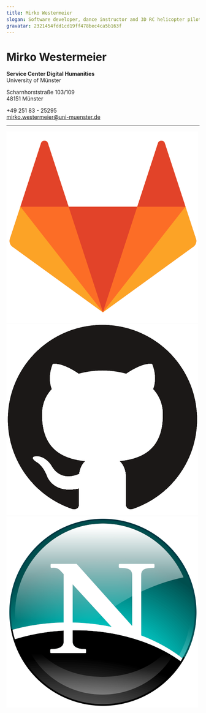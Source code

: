 ```yaml
---
title: Mirko Westermeier
slogan: Software developer, dance instructor and 3D RC helicopter pilot with a passion for teaching
gravatar: 2321454fdd1cd19ff478bec4ca5b163f
---
```


# Mirko Westermeier

**Service Center Digital Humanities**  
University of Münster

Scharnhorststraße 103/109  
48151 Münster

+49 251 83 - 25295  
[mirko.westermeier@uni-muenster.de][mail]

---

<div class="links">

[![ZIV GitLab: \@memowe][img-gl]][zgl]
[![GitHub: \@memowe][img-gh]][gh]
[![mirko.westermeier.de][img-www]][mwde]

</div>

[mail]: mailto:mirko.westermeier@uni-muenster.de
[zgl]: https://zivgitlab.uni-muenster.de/memowe
[gh]: https://github.com/memowe
[mwde]: http://mirko.westermeier.de/
[img-gl]: images/gitlab.png "@memowe auf ZIVGitLab"
[img-gh]: images/github.png "@memowe auf GitHub"
[img-www]: images/www.png "mirko.westermeier.de"
[pgp]: http://mirko.westermeier.de/730E195D.asc
